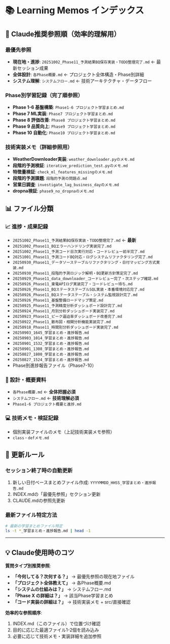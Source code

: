 # 📚 Learning Memos インデックス

## 🎯 Claude推奨参照順（効率的理解用）

### **最優先参照**
- **現在地・進捗**: `20251002_Phase11_予測結果BQ保存実装・TODO整理完了.md` ← 最新セッション成果
- **全体設計**: `各Phase概要.md` ← プロジェクト全体構造・Phase別詳細
- **システム理解**: `システムフロー.md` ← 技術アーキテクチャ・データフロー

### **Phase別学習記録（完了順参照）**
- **Phase 1-6 基盤構築**: `Phase1-6 プロジェクト学習まとめ.md`
- **Phase 7 ML実装**: `Phase7 プロジェクト学習まとめ.md`
- **Phase 8 評価改善**: `Phase8 プロジェクト学習まとめ.md`
- **Phase 9 品質向上**: `Phase9 プロジェクト学習まとめ.md`
- **Phase 10 自動化**: `Phase10 プロジェクト学習まとめ.md`

### **技術実装メモ（詳細参照用）**
- **WeatherDownloader実装**: `weather_downloader.pyのメモ.md`
- **段階的予測検証**: `iterative_prediction_test.pyのメモ.md`
- **特徴量検証**: `check_ml_features_missingのメモ.md`
- **段階的予測課題**: `段階的予測の問題点.md`
- **営業日調査**: `investigate_lag_business_dayのメモ.md`
- **dropna検証**: `phase9_no_dropnaのメモ.md`

## 📊 ファイル分類

### **📈 進捗・成果記録**
- `20251002_Phase11_予測結果BQ保存実装・TODO整理完了.md` ← **最新**
- `20251002_Phase11_BQエラーハンドリング実装完了.md`
- `20251002_Phase11_予測コード日次実行対応・コードレビュー前半完了.md`
- `20251001_Phase11_予測コードBQ対応・ログシステムリファクタリング完了.md`
- `20250930_Phase11_データソーステーブルリファクタリング・日付マッピング方式実装.md`
- `20250930_Phase11_段階的予測ロジック解明・BQ更新方針策定完了.md`
- `20250929_Phase11_data_downloader_コードレビュー完了・次ステップ確認.md`
- `20250926_Phase11_東電APIログ実装完了・コードレビュー待ち.md`
- `20250926_Phase11_BQステータステーブルSQL実装・本番環境対応完了.md`
- `20250926_Phase11_BQステータステーブル・システム監視設計完了.md`
- `20250926_Phase11_基盤整備ロードマップ策定.md`
- `20250925_Phase11_予測精度分析ダッシュボード設計完了.md`
- `20250924_Phase11_月別分析ダッシュボード実装完了.md`
- `20250923_Phase11_ピーク逼迫率ダッシュボード改善完了.md`
- `20250922_Phase11_散布図・相関分析機能実装完了.md`
- `20250918_Phase11_時間別分析ダッシュボード実装完了.md`
- `20250903_1645_学習まとめ・進捗報告.md`
- `20250903_1014_学習まとめ・進捗報告.md`
- `20250901_1532_学習まとめ・進捗報告.md`
- `20250901_1308_学習まとめ・進捗報告.md`
- `20250827_1800_学習まとめ・進捗報告.md`
- `20250827_1524_学習まとめ・進捗報告.md`
- Phase別進捗報告ファイル（Phase7-10）

### **🎯 設計・概要資料**
- `各Phase概要.md` ← **全体把握必須**
- `システムフロー.md` ← **技術理解必須**
- `Phase1-6 プロジェクト概要と進捗.md`

### **💻 技術メモ・検証記録**
- 個別実装ファイルのメモ（上記技術実装メモ参照）
- `class・defメモ.md`

## 🔄 更新ルール

### **セッション終了時の自動更新**
1. 新しい日付ベースまとめファイル作成: `YYYYMMDD_HHSS_学習まとめ・進捗報告.md`
2. INDEX.mdの「最優先参照」セクション更新
3. CLAUDE.mdの参照先更新

### **最新ファイル特定方法**
```bash
# 最新の学習まとめファイル特定
ls -t *_学習まとめ・進捗報告.md | head -1
```

---

## 💡 Claude使用時のコツ

**質問タイプ別推奨参照**:
- **「今何してる？次何する？」** → 最優先参照の現在地ファイル
- **「プロジェクト全体教えて」** → 各Phase概要.md
- **「システムの仕組みは？」** → システムフロー.md  
- **「Phase X の詳細は？」** → 該当Phase学習まとめ
- **「コード実装の詳細は？」** → 技術実装メモ + src/直接確認

**効率的な参照順序**:
1. INDEX.md（このファイル）で位置づけ確認
2. 目的に応じた最適ファイル1-2個を読み込み
3. 必要に応じて技術メモ・実装詳細を追加参照
